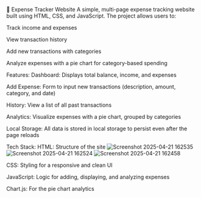💸 Expense Tracker Website
A simple, multi-page expense tracking website built using HTML, CSS, and JavaScript. The project allows users to:

Track income and expenses

View transaction history

Add new transactions with categories

Analyze expenses with a pie chart for category-based spending

Features:
Dashboard: Displays total balance, income, and expenses

Add Expense: Form to input new transactions (description, amount, category, and date)

History: View a list of all past transactions

Analytics: Visualize expenses with a pie chart, grouped by categories

Local Storage: All data is stored in local storage to persist even after the page reloads

Tech Stack:
HTML: Structure of the site
![Screenshot 2025-04-21 162535](https://github.com/user-attachments/assets/3cd013f7-31b9-4d99-af40-39450d3caa7d)
![Screenshot 2025-04-21 162524](https://github.com/user-attachments/assets/cf15ffc3-4b4c-4c94-9a7c-a2ab4c6a06cd)
![Screenshot 2025-04-21 162458](https://github.com/user-attachments/assets/a76b5397-ac48-4e7c-9858-118637fb8253)

CSS: Styling for a responsive and clean UI

JavaScript: Logic for adding, displaying, and analyzing expenses

Chart.js: For the pie chart analytics
